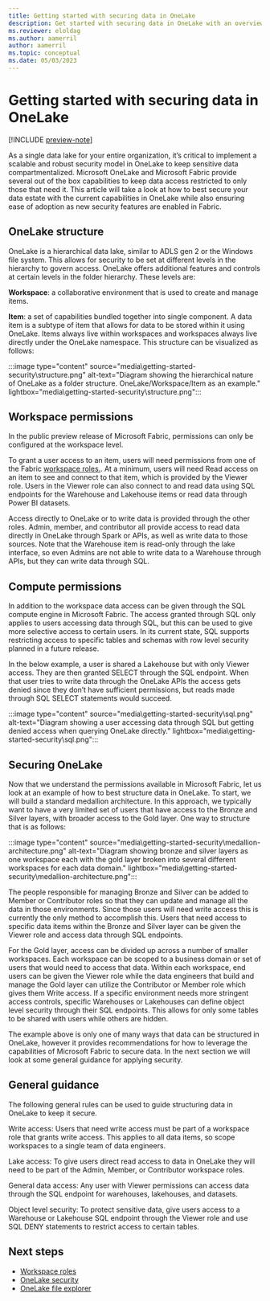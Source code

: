 ```yaml
---
title: Getting started with securing data in OneLake
description: Get started with securing data in OneLake with an overview of the concepts and capabilities.
ms.reviewer: eloldag
ms.author: aamerril
author: aamerril
ms.topic: conceptual
ms.date: 05/03/2023
---
```


# Getting started with securing data in OneLake

[!INCLUDE [preview-note](../includes/preview-note.md)]

As a single data lake for your entire organization, it’s critical to implement a scalable and robust security model in OneLake to keep sensitive data compartmentalized. Microsoft OneLake and Microsoft Fabric provide several out of the box capabilities to keep data access restricted to only those that need it. This article will take a look at how to best secure your data estate with the current capabilities in OneLake while also ensuring ease of adoption as new security features are enabled in Fabric.

## OneLake structure

OneLake is a hierarchical data lake, similar to ADLS gen 2 or the Windows file system. This allows for security to be set at different levels in the hierarchy to govern access. OneLake offers additional features and controls at certain levels in the folder hierarchy. These levels are:  
  
**Workspace**: a collaborative environment that is used to create and manage items.  
  
**Item**: a set of capabilities bundled together into single component. A data item is a subtype of item that allows for data to be stored within it using OneLake.
Items always live within workspaces and workspaces always live directly under the OneLake namespace. This structure can be visualized as follows:

:::image type="content" source="media\getting-started-security\structure.png" alt-text="Diagram showing the hierarchical nature of OneLake as a folder structure. OneLake/Workspace/Item as an example." lightbox="media\getting-started-security\structure.png":::

## Workspace permissions

In the public preview release of Microsoft Fabric, permissions can only be configured at the workspace level.

To grant a user access to an item, users will need permissions from one of the Fabric [workspace roles.](/docs/get-started/roles-workspaces.md). At a minimum, users will need Read access on an item to see and connect to that item, which is provided by the Viewer role. Users in the Viewer role can also connect to and read data using SQL endpoints for the Warehouse and Lakehouse items or read data through Power BI datasets.

Access directly to OneLake or to write data is provided through the other roles. Admin, member, and contributor all provide access to read data directly in OneLake through Spark or APIs, as well as write data to those sources. Note that the Warehouse item is read-only through the lake interface, so even Admins are not able to write data to a Warehouse through APIs, but they can write data through SQL. 

## Compute permissions
In addition to the workspace data access can be given through the SQL compute engine in Microsoft Fabric. The access granted through SQL only applies to users accessing data through SQL, but this can be used to give more selective access to certain users. In its current state, SQL supports restricting access to specific tables and schemas with row level security planned in a future release.

In the below example, a user is shared a Lakehouse but with only Viewer access. They are then granted SELECT through the SQL endpoint. When that user tries to write data through the OneLake APIs the access gets denied since they don’t have sufficient permissions, but reads made through SQL SELECT statements would succeed.

:::image type="content" source="media\getting-started-security\sql.png" alt-text="Diagram showing a user accessing data through SQL but getting denied access when querying OneLake directly." lightbox="media\getting-started-security\sql.png":::

## Securing OneLake
Now that we understand the permissions available in Microsoft Fabric, let us look at an example of how to best structure data in OneLake. To start, we will build a standard medallion architecture. In this approach, we typically want to have a very limited set of users that have access to the Bronze and Silver layers, with broader access to the Gold layer. One way to structure that is as follows:

:::image type="content" source="media\getting-started-security\medallion-architecture.png" alt-text="Diagram showing bronze and silver layers as one workspace each with the gold layer broken into several different workspaces for each data domain." lightbox="media\getting-started-security\medallion-architecture.png":::

The people responsible for managing Bronze and Silver can be added to Member or Contributor roles so that they can update and manage all the data in those environments. Since those users will need write access this is currently the only method to accomplish this. Users that need access to specific data items within the Bronze and Silver layer can be given the Viewer role and access data through SQL endpoints.

For the Gold layer, access can be divided up across a number of smaller workspaces. Each workspace can be scoped to a business domain or set of users that would need to access that data. Within each workspace, end users can be given the Viewer role while the data engineers that build and manage the Gold layer can utilize the Contributor or Member role which gives them Write access. If a specific environment needs more stringent access controls, specific Warehouses or Lakehouses can define object level security through their SQL endpoints. This allows for only some tables to be shared with users while others are hidden.

The example above is only one of many ways that data can be structured in OneLake, however it provides recommendations for how to leverage the capabilities of Microsoft Fabric to secure data. In the next section we will look at some general guidance for applying security.

## General guidance

The following general rules can be used to guide structuring data in OneLake to keep it secure. 

Write access: Users that need write access must be part of a workspace role that grants write access. This applies to all data items, so scope workspaces to a single team of data engineers.

Lake access: To give users direct read access to data in OneLake they will need to be part of the Admin, Member, or Contributor workspace roles. 

General data access: Any user with Viewer permissions can access data through the SQL endpoint for warehouses, lakehouses, and datasets.

Object level security: To protect sensitive data, give users access to a Warehouse or Lakehouse SQL endpoint through the Viewer role and use SQL DENY statements to restrict access to certain tables.

## Next steps

- [Workspace roles](/docs/get-started/roles-workspaces.md)  
- [OneLake security](onelake-security.md)
- [OneLake file explorer](onelake-file-explorer.md)
